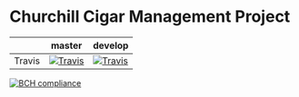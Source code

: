 # Churchill Cigar Management Project

 
|         | master | develop |
|---------|--------|---------|
| Travis  | [![Travis](https://travis-ci.org/iteration-zero/churchill.svg?branch=master)](https://travis-ci.org/iteration-zero/churchill/) | [![Travis](https://travis-ci.org/iteration-zero/churchill.svg?branch=develop)](https://travis-ci.org/iteration-zero/churchill/) |

[![BCH compliance](https://bettercodehub.com/edge/badge/iteration-zero/churchill?branch=master)](https://bettercodehub.com/)